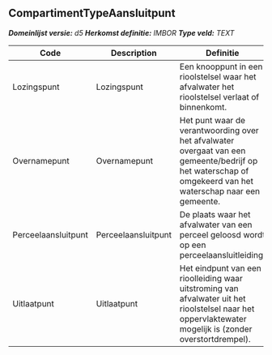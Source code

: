 ﻿## CompartimentTypeAansluitpunt

*__Domeinlijst versie:__ d5*
*__Herkomst definitie:__ IMBOR*
*__Type veld:__ TEXT*

|__Code__ |__Description__ |__Definitie__	|
|	---	|	---	|   ---	| 
| Lozingspunt | Lozingspunt | Een knooppunt in een rioolstelsel waar het afvalwater het rioolstelsel verlaat of binnenkomt. |
| Overnamepunt | Overnamepunt | Het punt waar de verantwoording over het afvalwater overgaat van een gemeente/bedrijf op het waterschap of omgekeerd van het waterschap naar een gemeente. |
| Perceelaansluitpunt | Perceelaansluitpunt | De plaats waar het afvalwater van een perceel geloosd wordt op een perceelaansluitleiding. |
| Uitlaatpunt | Uitlaatpunt | Het eindpunt van een rioolleiding waar uitstroming van afvalwater uit het rioolstelsel naar het oppervlaktewater mogelijk is (zonder overstortdrempel). |
